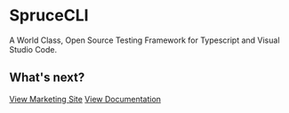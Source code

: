 # SpruceCLI
A World Class, Open Source Testing Framework for Typescript and Visual Studio Code.

## What's next?
[View Marketing Site](https://cli.spruce.bot)
[View Documentation](https://developer.spruce.bot/concepts/spruce-cli/) 
